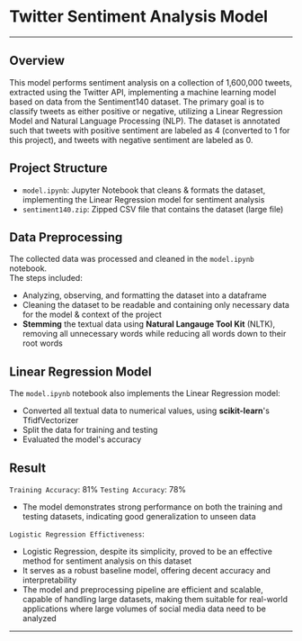 # Twitter Sentiment Analysis Model
---

## Overview
This model performs sentiment analysis on a collection of 1,600,000 tweets, extracted using the Twitter API, implementing a machine learning model based on data from the Sentiment140 dataset. The primary goal is to classify tweets as either positive or negative, utilizing a Linear Regression Model and Natural Language Processing (NLP). The dataset is annotated such that tweets with positive sentiment are labeled as 4 (converted to 1 for this project), and tweets with negative sentiment are labeled as 0.

## Project Structure
- `model.ipynb`: Jupyter Notebook that cleans & formats the dataset, implementing the Linear Regression model for sentiment analysis
- `sentiment140.zip`: Zipped CSV file that contains the dataset (large file)

## Data Preprocessing
The collected data was processed and cleaned in the `model.ipynb` notebook.  
The steps included:
- Analyzing, observing, and formatting the dataset into a dataframe
- Cleaning the dataset to be readable and containing only necessary data for the model & context of the project
- **Stemming** the textual data using **Natural Langauge Tool Kit** (NLTK), removing all unnecessary words while reducing all words down to their root words

## Linear Regression Model
The `model.ipynb` notebook also implements the Linear Regression model:
- Converted all textual data to numerical values, using **scikit-learn**'s TfidfVectorizer
- Split the data for training and testing
- Evaluated the model's accuracy

## Result
`Training Accuracy`: 81%
`Testing Accuracy`: 78%
- The model demonstrates strong performance on both the training and testing datasets, indicating good generalization to unseen data
  
`Logistic Regression Effictiveness`:
- Logistic Regression, despite its simplicity, proved to be an effective method for sentiment analysis on this dataset
- It serves as a robust baseline model, offering decent accuracy and interpretability
- The model and preprocessing pipeline are efficient and scalable, capable of handling large datasets, making them suitable for real-world applications where large volumes of social media data need to be analyzed
---
